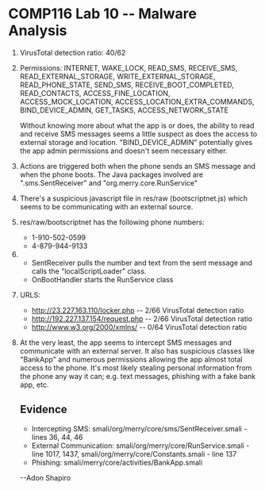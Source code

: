 COMP116 Lab 10 -- Malware Analysis
==================================

1. VirusTotal detection ratio: 40/62
2. Permissions: INTERNET, WAKE\_LOCK, READ\_SMS, RECEIVE\_SMS,
	READ\_EXTERNAL\_STORAGE, WRITE\_EXTERNAL\_STORAGE, READ\_PHONE\_STATE,
	SEND\_SMS, RECEIVE\_BOOT\_COMPLETED, READ\_CONTACTS,
	ACCESS\_FINE\_LOCATION, ACCESS\_MOCK\_LOCATION,
	ACCESS\_LOCATION\_EXTRA\_COMMANDS, BIND\_DEVICE\_ADMIN,
	GET\_TASKS, ACCESS\_NETWORK\_STATE

	Without knowing more about what the app is or does, the ability to read
	and receive SMS messages seems a little suspect as does the access to
	external storage and location. "BIND\_DEVICE\_ADMIN" potentially gives
	the app admin permissions and doesn't seem necessary either.
3. Actions are triggered both when the phone sends an SMS message and when the
	phone boots. The Java packages involved are
	".sms.SentReceiver" and "org.merry.core.RunService"
4. There's a suspicious javascript file in res/raw (bootscriptnet.js) which
	seems to be communicating with an external source.
5. res/raw/bootscriptnet has the following phone numbers:
	* 1-910-502-0599
	* 4-879-944-9133
6. * SentReceiver pulls the number and text from the sent message and calls the
	"localScriptLoader" class.
   * OnBootHandler starts the RunService class

7. URLS:
	* http://23.227.163.110/locker.php -- 2/66 VirusTotal detection ratio
	* http://192.227.137.154/request.php -- 2/66 VirusTotal detection ratio
	* http://www.w3.org/2000/xmlns/ -- 0/64 VirusTotal detection ratio

8. At the very least, the app seems to intercept SMS messages and communicate
	with an external server. It also has suspicious classes like "BankApp"
	and numerous permissions allowing the app almost total access to the
	phone. It's most likely stealing personal information from the phone
	any way it can; e.g. text messages, phishing with a fake bank app,
	etc.
	
	Evidence
	--------
	* Intercepting SMS: smali/org/merry/core/sms/SentReceiver.smali - lines
		36, 44, 46
	* External Communication: smali/org/merry/core/RunService.smali - line
		1017, 1437, smali/org/merry/core/Constants.smali - line 137
	* Phishing: smali/merry/core/activities/BankApp.smali

	--Adon Shapiro
